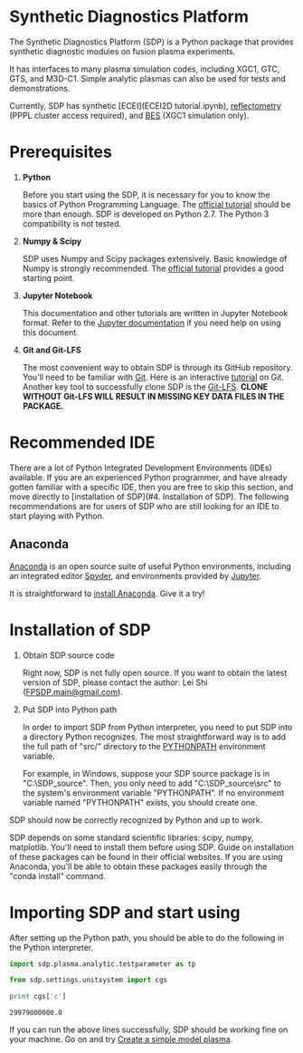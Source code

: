 
# Synthetic Diagnostics Platform

The Synthetic Diagnostics Platform (SDP) is a Python package that provides synthetic diagnostic modules on fusion plasma experiments. 

It has interfaces to many plasma simulation codes, including XGC1, GTC, GTS, and M3D-C1. Simple analytic plasmas can also be used for tests and demonstrations. 

Currently, SDP has synthetic [ECEI](ECEI2D tutorial.ipynb), [reflectometry](FWR2D_tutorial) (PPPL cluster access required), and [BES](BES_tutorial) (XGC1 simulation only).

# Prerequisites

1. **Python**
  
   Before you start using the SDP, it is necessary for you to know the basics of Python Programming Language. The [official tutorial](https://docs.python.org/2.7/tutorial/index.html) should be more than enough. SDP is developed on Python 2.7. The Python 3 compatibility is not tested.
    
2. **Numpy & Scipy**
   
   SDP uses Numpy and Scipy packages extensively. Basic knowledge of Numpy is strongly recommended. The [official tutorial](http://docs.scipy.org/doc/numpy/user/quickstart.html) provides a good starting point.

3. **Jupyter Notebook**

    This documentation and other tutorials are written in Jupyter Notebook format. Refer to the [Jupyter documentation](http://jupyter.readthedocs.io/en/latest/index.html) if you need help on using this document.
    
4. **Git and Git-LFS**

    The most convenient way to obtain SDP is through its GitHub repository. You'll need to be familiar with [Git](https://git-scm.com/). Here is an interactive [tutorial](https://try.github.io/) on Git. Another key tool to successfully clone SDP is the [Git-LFS](https://git-lfs.github.com/). **CLONE WITHOUT Git-LFS WILL RESULT IN MISSING KEY DATA FILES IN THE PACKAGE.**

# Recommended IDE

There are a lot of Python Integrated Development Environments (IDEs) available. If you are an experienced Python programmer, and have already gotten familiar with a specific IDE, then you are free to skip this section, and move directly to [installation of SDP](#4. Installation of SDP). The following recommendations are for users of SDP who are still looking for an IDE to start playing with Python.

## Anaconda

[Anaconda](https://www.continuum.io/why-anaconda) is an open source suite of useful Python environments, including an integrated editor [Spyder](https://pythonhosted.org/spyder/), and environments provided by [Jupyter](http://jupyter.readthedocs.io/en/latest/index.html). 

It is straightforward to [install Anaconda](https://www.continuum.io/downloads). Give it a try! 

# Installation of SDP

1. Obtain SDP source code

    Right now, SDP is not fully open source. If you want to obtain the latest version of SDP, please contact the author: Lei Shi (FPSDP.main@gmail.com).
    
2. Put SDP into Python path

    In order to import SDP from Python interpreter, you need to put SDP into a directory Python recognizes. The most straightforward way is to add the full path of "src/" directory to the [PYTHONPATH](https://docs.python.org/2/using/cmdline.html#envvar-PYTHONPATH) environment variable.   
    
    For example, in Windows, suppose your SDP source package is in "C:\SDP_source\". Then, you only need to add "C:\SDP_source\src\" to the system's environment variable "PYTHONPATH". If no environment variable named "PYTHONPATH" exists, you should create one.
    
SDP should now be correctly recognized by Python and up to work.

SDP depends on some standard scientific libraries: scipy, numpy, matplotlib. You'll need to install them before using SDP. Guide on installation of these packages can be found in their official websites. If you are using Anaconda, you'll be able to obtain these packages easily through the "conda install" command.

# Importing SDP and start using

After setting up the Python path, you should be able to do the following in the Python interpreter.


```python
import sdp.plasma.analytic.testparameter as tp
```


```python
from sdp.settings.unitsystem import cgs
```


```python
print cgs['c']
```

    29979000000.0
    

If you can run the above lines successfully, SDP should be working fine on your machine. Go on and try [Create a simple model plasma](Create_model_plasma.md).



